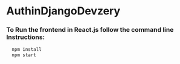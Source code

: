 # AuthinDjangoDevzery


### To Run the frontend in React.js follow the command line Instructions:

```bash
  npm install
  npm start
```
